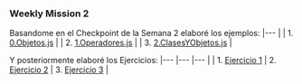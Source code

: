### Weekly Mission 2
Basandome en el Checkpoint de la Semana 2 elaboré los ejemplos:
|--- |
| 1. [0.Objetos.js](https://github.com/DanielPulidoE/playbook/blob/main/weekly_mission_2/ejerciciosSemana_2/0.Objetos.js) |
| 2. [1.Operadores.js](https://github.com/DanielPulidoE/playbook/blob/main/weekly_mission_2/ejerciciosSemana_2/1.Operadores.js) |
| 3. [2.ClasesYObjetos.js](https://github.com/DanielPulidoE/playbook/blob/main/weekly_mission_2/ejerciciosSemana_2/2.Clases_y_Objetos.js) |

Y posteriormente elaboré los Ejercicios:
|--- |--- |--- | 
| 1. [Ejercicio 1]() | 2. [Ejercicio 2]() | 3. [Ejercicio 3]() |
